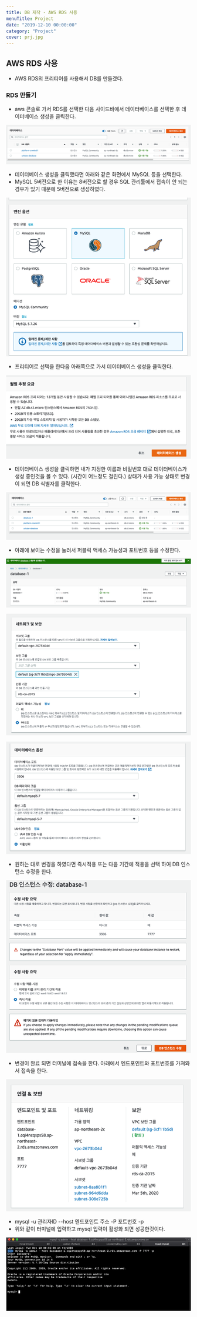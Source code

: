 ```yaml
---
title: DB 제작 - AWS RDS 사용
menuTitle: Project
date: "2019-12-10 00:00:00"
category: "Project"
cover: prj.jpg
---
```


## AWS RDS 사용

- AWS RDS의 프리티어를 사용해서 DB를 만들겠다.

### RDS 만들기

- aws 콘솔로 가서 RDS를 선택한 다음 사이드바에서 데이터베이스를 선택한 후 데이터베이스 생성을 클릭한다.

![aws4](aws4.jpg)

- 데이터베이스 생성을 클릭했다면 아래와 같은 화면에서 MySQL 등을 선택한다.
- MySQL 5버전으로 한 이유는 8버전으로 할 경우 SQL 관리툴에서 접속이 안 되는 경우가 있기 때문에 5버전으로 생성하였다.

![aws](aws3.jpg)

- 프리티어로 선택을 한다음 아래쪽으로 가서 데이터베이스 생성을 클릭한다.

![aws](aws2.jpg)

- 데이터베이스 생성을 클릭하면 내가 지정한 이름과 비밀번호 대로 데이터베이스가 생성 중인것을 볼 수 있다. (시간이 어느정도 걸린다.) 상태가 사용 가능 상태로 변경이 되면 DB 식별자를 클릭한다.

![aws](aws1.jpg)

- 아래에 보이는 수정을 눌러서 퍼블릭 액세스 가능성과 포트번호 등을 수정한다.

![aws5](aws5.jpg)

![aws](aws6.jpg)

![aws](aws7.jpg)

- 원하는 대로 변경을 하였다면 즉시적용 또는 다음 기간에 적용을 선택 하여 DB 인스턴스 수정을 한다.

![aws](aws8.jpg)

- 변경이 완료 되면 터미널에 접속을 한다. 아래에서 엔드포인트와 포트번호를 가져와서 접속을 한다.

![aws](aws9.jpg)

-  mysql -u 관리자ID --host 엔드포인트 주소 -P 포트번호 -p
- 위와 같이 터미널에 입력하고 mysql 입력이 활성화 되면 성공한것이다.

![aws](aws10.jpg)

